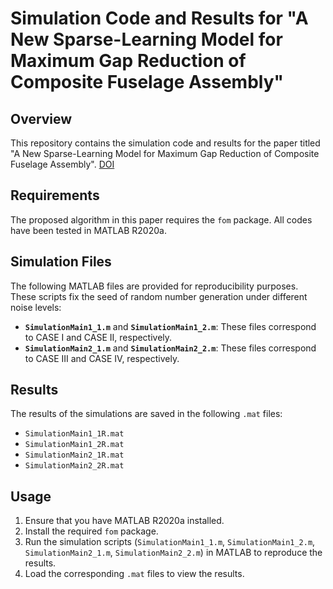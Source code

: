 # Simulation Code and Results for "A New Sparse-Learning Model for Maximum Gap Reduction of Composite Fuselage Assembly"

## Overview

This repository contains the simulation code and results for the paper titled "A New Sparse-Learning Model for Maximum Gap Reduction of Composite Fuselage Assembly". [DOI](https://www.tandfonline.com/doi/suppl/10.1080/00401706.2022.2050817?scroll=top)

## Requirements

The proposed algorithm in this paper requires the `fom` package. All codes have been tested in MATLAB R2020a.

## Simulation Files

The following MATLAB files are provided for reproducibility purposes. These scripts fix the seed of random number generation under different noise levels:

- **`SimulationMain1_1.m`** and **`SimulationMain1_2.m`**: These files correspond to CASE I and CASE II, respectively.
- **`SimulationMain2_1.m`** and **`SimulationMain2_2.m`**: These files correspond to CASE III and CASE IV, respectively.

## Results

The results of the simulations are saved in the following `.mat` files:

- `SimulationMain1_1R.mat`
- `SimulationMain1_2R.mat`
- `SimulationMain2_1R.mat`
- `SimulationMain2_2R.mat`

## Usage

1. Ensure that you have MATLAB R2020a installed.
2. Install the required `fom` package.
3. Run the simulation scripts (`SimulationMain1_1.m`, `SimulationMain1_2.m`, `SimulationMain2_1.m`, `SimulationMain2_2.m`) in MATLAB to reproduce the results.
4. Load the corresponding `.mat` files to view the results.

